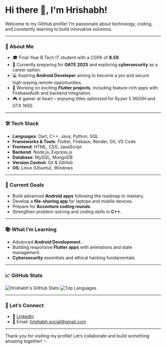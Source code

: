 # Hi there 👋, I'm Hrishabh!

Welcome to my GitHub profile! I’m passionate about technology, coding, and constantly learning to build innovative solutions.

---

### 🚀 About Me
- 🎓 Final Year B.Tech IT student with a CGPA of **8.59**.
- 🌱 Currently preparing for **GATE 2025** and exploring **cybersecurity** as a career option.
- 💻 Aspiring **Android Developer** aiming to become a pro and secure high-paying remote opportunities.
- 🔧 Working on exciting **Flutter projects**, including feature-rich apps with FirebaseAuth and backend integration.
- 🎮 A gamer at heart – enjoying titles optimized for Ryzen 5 5600H and GTX 1650.

---

### 🛠️ Tech Stack
- **Languages**: Dart, C++, Java, Python, SQL
- **Frameworks & Tools**: Flutter, Firebase, Render, Git, VS Code
- **Frontend**: HTML, CSS, JavaScript
- **Backend**: Node.js, Express.js
- **Database**: MySQL, MongoDB
- **Version Control**: Git & GitHub
- **OS**: Linux (Ubuntu), Windows

---

### 🌟 Current Goals
- Build advanced **Android apps** following the roadmap to mastery.
- Develop a **file-sharing app** for laptops and mobile devices.
- Prepare for **Accenture coding rounds**.
- Strengthen problem-solving and coding skills in **C++**.

---

### 📚 What I’m Learning
- Advanced **Android Development**.
- Building responsive **Flutter apps** with animations and state management.
- **Cybersecurity** essentials and ethical hacking fundamentals.

---

### 📈 GitHub Stats
![Hrishabh's GitHub Stats](https://github-readme-stats.vercel.app/api?username=HRISH-ABH&show_icons=true&theme=radical)
![Top Languages](https://github-readme-stats.vercel.app/api/top-langs/?username=HRISH-ABH&layout=compact&theme=radical)

---

### 💬 Let’s Connect
- 💼 [LinkedIn](https://www.linkedin.com/in/hrish-abh/)
- 📧 Email: [hrishabh.social@gmail.com](mailto:hrishabh.social@gmail.com)

---

Thank you for visiting my profile! Let’s collaborate and build something amazing together! ✨

